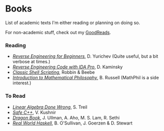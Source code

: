 # Books
List of academic texts I'm either reading or planning on doing so.

For non-academic stuff, check out my [GoodReads](https://www.goodreads.com/user/show/36977935-tarun-verma).
### Reading
- [*Reverse Engineering for Beginners*](http://beginners.re/), D. Yurichev (Quite useful, but a bit verbose at times.)
- [*Reverse Engineering Code with IDA Pro*](http://www.amazon.com/Reverse-Engineering-Code-IDA-Pro/dp/159749237X), D. Kaminsky 
- [*Classic Shell Scripting*](http://www.amazon.com/Classic-Shell-Scripting-Arnold-Robbins/dp/0596005954), Robbin & Beebe
- [*Introduction to Mathematical Philosophy*](http://www.amazon.com/Introduction-Mathematical-Philosophy-Bertrand-Russell/dp/1420938401), B. Russell (MathPhil is a side interest.)

### To Read
- [*Linear Algebra Done Wrong*](https://www.math.brown.edu/~treil/papers/LADW/LADW.html), S. Treil
- [*Safe C++*](http://www.amazon.com/Safe-How-avoid-common-mistakes-ebook/dp/B00885RVNS), V. Kushnir
- [*Dragon Book*](http://www.amazon.com/Safe-How-avoid-common-mistakes-ebook/dp/B00885RVNS), J. Ullman, A. Aho, M. S. Lam, R. Sethi
- [*Real World Haskell*](http://www.amazon.com/Real-World-Haskell-Bryan-OSullivan/dp/0596514980), B. O'Sullivan, J. Goerzen & D. Stewart
